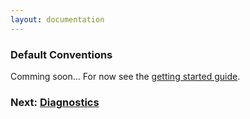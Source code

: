 ```yaml
---
layout: documentation
---
```


### Default Conventions

Comming soon... For now see the [getting started guide](getting-started).

### Next: [Diagnostics](diagnostics)